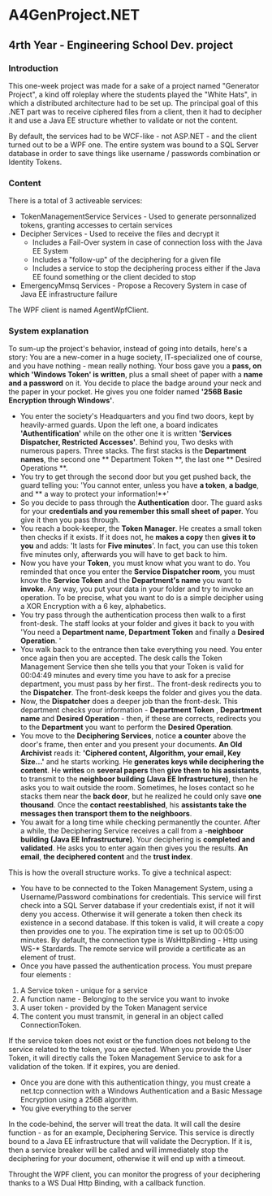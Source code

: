 # A4GenProject.NET
## 4rth Year - Engineering School Dev. project
### Introduction
This one-week project was made for a sake of a project named "Generator Project", a kind off roleplay where the students played the "White Hats", in which a distributed architecture had to be set up. The principal goal of this .NET part was to receive ciphered files from a client, then it had to decipher it and use a Java EE structure whether to validate or not the content.

By default, the services had to be WCF-like - not ASP.NET - and the client turned out to be a WPF one. The entire system was bound to a SQL Server database in order to save things like username / passwords combination or Identity Tokens.

### Content
There is a total of 3 activeable services:
- TokenManagementService Services - Used to generate personnalized tokens, granting accesses to certain services
- Decipher Services - Used to receive the files and decrypt it
  * Includes a Fail-Over system in case of connection loss with the Java EE System
  * Includes a "follow-up" of the deciphering for a given file
  * Includes a service to stop the deciphering process either if the Java EE found something or the client decided to stop
- EmergencyMmsq Services - Propose a Recovery System in case of Java EE infrastructure failure

The WPF client is named AgentWpfClient.

### System explanation
To sum-up the project's behavior, instead of going into details, here's a story:
You are a new-comer in a huge society, IT-specialized one of course, and you have nothing - mean really nothing. Your boss gave you a **pass, on which 'Windows Token' is written**, plus a small sheet of paper with a **name and a password** on it. You decide to place the badge around your neck and the paper in your pocket. He gives you one folder named **'256B Basic Encryption through Windows'**.

+ You enter the society's Headquarters and you find two doors, kept by heavily-armed guards. Upon the left one, a board indicates **'Authentification'** while on the other one it is written **'Services Dispatcher, Restricted Accesses'**. Behind you, Two desks with numerous papers. Three stacks. The first stacks is the **Department names**, the second one ** Department Token **, the last one ** Desired Operations **.
+ You try to get through the second door but you get pushed back, the guard telling you: 'You cannot enter, unless you have **a token**, **a badge**, and ** a way to protect your information!**'
+ So you decide to pass through the **Authentication** door. The guard asks for your **credentials and you remember this small sheet of paper**. You give it then you pass through.
+ You reach a book-keeper, the **Token Manager**. He creates a small token then checks if it exists. If it does not, he **makes a copy** then **gives it to you** and adds: 'It lasts for **Five minutes**'. In fact, you can use this token five minutes only, afterwards you will have to get back to him.
+ Now you have your **Token**, you must know what you want to do. You reminded that once you enter the **Service Dispatcher room**, you must know the **Service Token** and the **Department's name** you want to **invoke**. Any way, you put your data in your folder and try to invoke an operation. To be precise, what you want to do is a simple decipher using a XOR Encryption with a 6 key, alphabetics.
+ You try pass through the authentication process then walk to a first front-desk. The staff looks at your folder and gives it back to you with 'You need a **Department name**, **Department Token** and finally a **Desired Operation**. '
+ You walk back to the entrance then take everything you need. You enter once again then you are accepted. The desk calls the Token Management Service then she tells you that your Token is valid for 00:04:49 minutes and every time you have to ask for a precise department, you must pass by her first.. The front-desk redirects you to the **Dispatcher**. The front-desk keeps the folder and gives you the data.
+ Now, the **Dispatcher** does a deeper job than the front-desk. This department checks your information - **Department Token** , **Department name** and **Desired Operation** - then, if these are corrects, redirects you to the **Department** you want to perform the **Desired Operation**. 
+ You move to the **Deciphering Services**, notice **a counter** above the door's frame, then enter and you present your documents. **An Old Archivist** reads it: **'Ciphered content, Algorithm, your email, Key Size...'** and he starts working. He **generates keys while deciphering the content**. He **writes** on **several papers** then **give them to his assistants**, to transmit to the **neighboor building (Java EE Infrastructure)**, then he asks you to wait outside the room. Sometimes, he loses contact so he stacks them near the **back door**, but he realized he could only save **one thousand**. Once the **contact reestablished**, his **assistants take the messages then transport them to the neighboors**. 
+ You await for a long time while checking permanently the counter. After a while, the Deciphering Service receives a call from a -**neighboor building (Java EE Infrastructure)**. Your deciphering is **completed and validated**. He asks you to enter again then gives you the results. **An email**, **the deciphered content** and the **trust index**.

This is how the overall structure works. To give a technical aspect:
+ You have to be connected to the Token Management System, using a Username/Password combinations for credentials. This service will first check into a SQL Server database if your credentials exist, if not it will deny you access. Otherwise it will generate a token then check its existence in a second database. If this token is valid, it will create a copy then provides one to you. The expiration time is set up to 00:05:00 minutes. By default, the connection type is WsHttpBinding - Http using WS\-\* Stardards. The remote service will provide a certificate as an element of trust.
+ Once you have passed the authentication process. You must prepare four elements : 
 1. A Service token - unique for a service
 2. A function name - Belonging to the service you want to invoke
 3. A user token - provided by the Token Managent service
 4. The content you must transmit, in general in an object called ConnectionToken.
 
 If the service token does not exist or the function does not belong to the service related to the token, you are ejected. When you provide the User Token, it will directly calls the Token Management Service to ask for a validation of the token. If it expires, you are denied.
+ Once you are done with this authentication thingy, you must create a net.tcp connection with a Windows Authentication and a Basic Message Encryption using a 256B algorithm.
+ You give everything to the server

In the code-behind, the server will treat the data. It will call the desire function - as for an example, Deciphering Service. This service is directly bound to a Java EE infrastructure that will validate the Decryption. If it is, then a service breaker will be called and will immediately stop the deciphering for your document, otherwise it will end up with a timeout.

Throught the WPF client, you can monitor the progress of your deciphering thanks to a WS Dual Http Binding, with a callback function.
